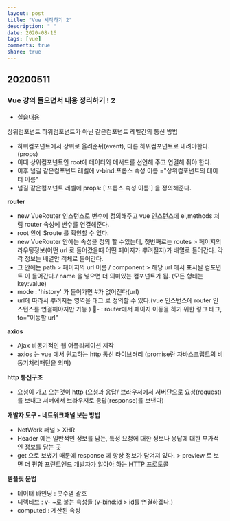 ```yaml
---
layout: post
title: "Vue 시작하기 2"
description: " "
date: 2020-08-16
tags: [vue]
comments: true
share: true
---
```


## 20200511
### Vue 강의 들으면서 내용 정리하기 ! 2
- [실습내용](https://github.com/jina95/vueStudy_learnVueJs)

상위컴포넌트 하위컴포넌트가 아닌 같은컴포넌트 레벨간의 통신 방법
- 하위컴포넌트에서 상위로 올려준뒤(event), 다른 하위컴포넌트로 내려야한다.(props)
- 이때 상위컴포넌트인 root에 데이터와 메서드를 선언해 주고 연결해 줘야 한다.
- 이후 넘길 같은컴포넌트 레벨에 v-bind:프롭스 속성 이름 ="상위컴포넌트의 데이터 이름"
- 넘길 같은컴포넌트 레벨에 props: ['프롭스 속성 이름'] 을 정의해준다.

**router** 
- new VueRouter 인스턴스로 변수에 정의해주고 vue 인스턴스에 el,methods 처럼 router 속성에 변수를 연결해준다.
- root 안에 $route 를 확인할 수 있다. 
- new VueRouter 안에는 속성을 정의 할 수있는데, 첫번째로는 routes > 페이지의 라우팅정보(어떤 url 로 들어갔을때 어떤 페이지가 뿌려질지)가 배열로 들어간다. 각각 정보는 배열안 객체로 들어간다.
- 그 안에는 path > 페이지의 url 이름 / component > 해당 url 에서 표시될 컴포넌트 이 들어간다./ name 을 넣으면 더 의미있는 컴포넌트가 됨. (모든 형태는 key:value) 
- mode : 'history' 가 들어가면 #가 없어진다(url)
- url에 따라서 뿌려지는 영역을 태그 <router-view> 로 정의할 수 있다.(vue 인스턴스에 router 인스턴스를 연결해야지만 가능 )
- <router-link> : router에서 페이지 이동을 하기 위한 링크 태그, to="이동할 url"

**axios**
- Ajax 비동기적인 웹 어플리케이션 제작
- axios 는 vue 에서 권고하는 http 통신 라이브러리 (promise란 자바스크립트의 비동기처리패턴을 의미)

**http 통신구조**
- 요청이 가고 오는것이 http (요청과 응답/ 브라우저에서 서버단으로 요청(request)를 보내고 서버에서 브라우저로 응답(response)를 보낸다)

**개발자 도구 - 네트워크패널 보는 방법**
- NetWork 패널 > XHR 
- Header 에는 일반적인 정보를 담는, 특정 요청에 대한 정보나 응답에 대한 부가적인 정보를 담는 곳 
- get 으로 보냈기 때문에 response 에 항상 정보가 담겨져 있다. > preview 로 보면 더 편함
[프런트엔드 개발자가 알아야 하는 HTTP 프로토콜](https://joshua1988.github.io/web-development/http-part1/)

**템플릿 문법**
- 데이터 바인딩 : 콧수염 괄호
- 디렉티브 : v- ~로 붙는 속성들 (v-bind:id > id를 연결하겠다.)
- computed : 계산된 속성


